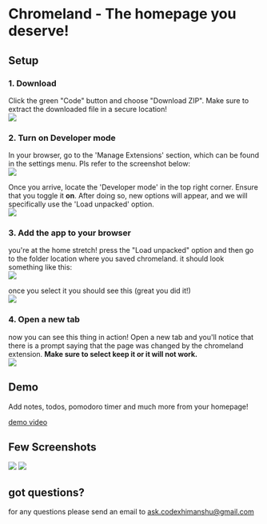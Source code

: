 # Chromeland - The homepage you deserve!

## Setup

### 1. Download
Click the green "Code" button and choose "Download ZIP". Make sure to extract the downloaded file in a secure location! <br>
![](https://github.com/gabbar-singhh/chromeland-extension/assets/110885026/d78a9718-ed55-4d83-ba27-5f6a05c02ae9)

### 2. Turn on Developer mode
In your browser, go to the 'Manage Extensions' section, which can be found in the settings menu. Pls refer to the screenshot below: <br>
![](https://github.com/gabbar-singhh/chromeland-extension/assets/110885026/de6fc508-d10b-463d-8752-265d0a8057df)

Once you arrive, locate the 'Developer mode' in the top right corner. Ensure that you toggle it **on**. After doing so, new options will appear, and we will specifically use the 'Load unpacked' option.<br>
![](https://github.com/gabbar-singhh/chromeland-extension/assets/110885026/25e541e0-847c-4154-9f7b-c793b90d8180)

### 3. Add the app to your browser
you're at the home stretch! press the "Load unpacked" option and then go to the folder location where you saved chromeland. it should look something like this:<br>
![](https://github.com/gabbar-singhh/chromeland-extension/assets/110885026/67bdfb07-c97d-4c25-a048-423a33e212c4)

once you select it you should see this (great you did it!)<br>
![](https://github.com/gabbar-singhh/chromeland-extension/assets/110885026/c5f3e587-283f-4bf5-855b-c45e9058805e)

### 4. Open a new tab
now you can see this thing in action! Open a new tab and you'll notice that there is a prompt saying that the page was changed by the chromeland extension. **Make sure to select keep it or it will not work.**<br>
![](https://github.com/gabbar-singhh/chromeland-extension/assets/110885026/3895fdfc-6df0-4120-b65a-83864b3b06a4)

## Demo

Add notes, todos, pomodoro timer and much more from your homepage!

[demo video](https://github.com/gabbar-singhh/chromeland-extension/assets/110885026/d1361852-4fce-4849-9761-03899c708a71)

## Few Screenshots

![](https://github.com/gabbar-singhh/chromeland-extension/assets/110885026/3756f08a-99a7-457a-9a8b-1cc37ea67952)
![](https://github.com/gabbar-singhh/chromeland-extension/assets/110885026/2ac3c499-34b5-4b48-ad51-7a57040a3c1e)

## got questions?
for any questions please send an email to ask.codexhimanshu@gmail.com
